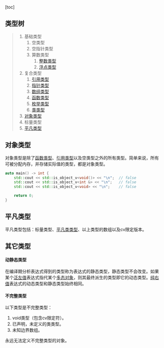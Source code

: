 [toc]

## 类型树

>   1.   基础类型
>        1.   空类型
>        2.   空指针类型
>        3.   算数类型
>             1.   [整数类型](./类型/整数.md)
>             2.   [浮点类型](./类型/浮点.md)
>   2.   复合类型
>        1.   [引用类型](./类型/引用.md)
>        2.   [指针类型](./类型/指针.md)
>        3.   [数组类型](./类型/数组)
>        4.   [函数类型](./类型/函数.md)
>        5.   [枚举类型]()
>        6.   [类类型]()
>   3.   [对象类型](#对象类型)
>   4.   标量类型
>   5.   [平凡类型](#平凡类型)

## 对象类型

对象类型是除了[函数类型]()、[引用类型]()以及空类型之外的所有类型。简单来说，所有可被分配内存，并存储实际值的类型，都是对象类型。

```cpp
auto main() -> int {
    std::cout << std::is_object_v<void()> << "\n";  // false
    std::cout << std::is_object_v<int &> << "\n";   // false
    std::cout << std::is_object_v<void> << "\n";    // false

    return 0;
}
```

## 平凡类型

平凡类型包括：标量类型、[平凡类类型]()、以上类型的数组以及cv限定版本。

## 其它类型

#### 动静态类型

在编译期分析表达式得到的类型称为表达式的静态类型，静态类型不会改变。如果某个[泛左值]()表达式指代某个[多态对象]()，则其最终派生的类型即它的动态类型。[纯右值]()表达式的动态类型和静态类型始终相同。

#### 不完整类型

以下类型是不完整类型：

1. void类型（包含cv限定符）。
2. 已声明，未定义的类类型。
3. 未知边界数组。

永远无法定义不完整类型的对象。
